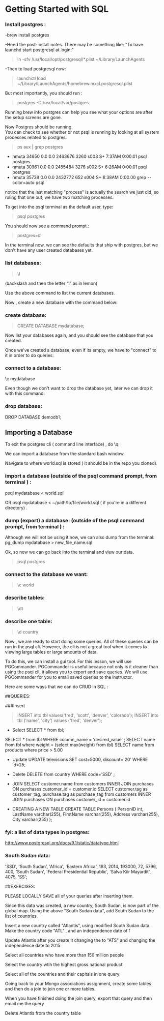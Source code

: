 # Getting Started with SQL

### Install postgres : 
-brew install postgres

-Heed the post-install notes. There may be something like: 
  "To have launchd start postgresql at login:"
  <blockquote>
        ln -sfv /usr/local/opt/postgresql/*.plist ~/Library/LaunchAgents
  </blockquote>

-Then to load postgresql now:
  <blockquote>
    launchctl load ~/Library/LaunchAgents/homebrew.mxcl.postgresql.plist
  </blockquote>
  
But most importantly, you should run : 

<blockquote>
 postgres -D /usr/local/var/postgres
</blockquote>

Running brew info postgres can help you see what your options are after the setup screens are gone. 


Now Postgres should be running.  
You can check to see whether or not psql is running by looking at all system processes related to postgres: 
<blockquote>
        ps aux | grep postgres
</blockquote>

- nmuta           34650   0.0  0.0  2463676   3260 s003  S+    7:37AM   0:00.01 psql postgres
- nmuta           30961   0.0  0.0  2455484   3276 s002  S+    6:26AM   0:00.01 psql postgres
- nmuta           35738   0.0  0.0  2432772    652 s004  S+    8:38AM   0:00.00 grep --color=auto psql

notice that the last matching "process" is actually the search we just did, so ruling that one out, we have two matching processes.  

To get into the psql terminal as the default user, type: 
<blockquote>
      psql postgres 
</blockquote>

You should now see a command prompt.: 
<blockquote>
        postgres=# 
</blockquote>

In the terminal now, we can see the defaults that ship with postgres, but we don't have any user created databases yet. 

### list databases: 
<blockquote>
  \l
</blockquote>
(backslash and then the letter “l” as in lemon)

Use the above command to list the current databases. 

Now , create a new database with the command below: 

### create database: 
<blockquote>
  CREATE DATABASE mydatabase; 
</blockquote>

Now list your databases again, and you should see the database that you created. 

Once we've created a database, even if its empty, we have to "connect" to it in order to do queries: 

### connect to a database: 
\c mydatabase 


Even though we don't want to drop the database yet, later we can drop it with this command: 
### drop database:
DROP DATABASE demodb1;


## Importing a Database

To exit the postgres cli ( command line interface) , do
\q

We can import a database from the standard bash window. 

Navigate to where world.sql is stored ( it should be in the repo you cloned). 

### import a database (outside of the psql command prompt, from terminal ) : 
psql mydatabase < world.sql

OR 
psql mydatabase < ~/path/to/file/world.sql  ( if you're in a different directory) . 

### dump (export) a database: (outside of the psql command prompt, from terminal ) :
Although we will not be using it now, we can also dump from the terminal:
pg_dump mydatabase > new_file_name.sql


Ok, so now we can go back into the terminal and view our data. 
<blockquote>
        psql postgres
</blockquote>


### connect to the database we want: 
<blockquote>
    \c world
</blockquote>

### describe tables:
<blockquote>
    \dt 
</blockquote>

### describe one table:
<blockquote>
    \d country
</blockquote>


Now , we are ready to start doing some queries. 
All of these queries can be run in the psql cli. 
However, the cli is not a great tool when it comes to viewing large tables or large amounts of data. 

To do this, we can install a gui tool. For this lesson, we will use PGCommander. 
PGCommander is useful because not only is it cleaner than using the psql cli, it allows you to export and save queries. 
We will use PGCommander for you to email saved queries to the instructor. 
<br>

Here are some ways that we can do CRUD in SQL : 

##QUERIES: 

###Insert
<blockquote>
INSERT into tbl values('fred', 'scott', 'denver', 'colorado'); 
INSERT into tbl ('name', 'city') values ('fred', 'denver');
</blockquote>

- Select
SELECT * from tbl; 

SELECT * from tbl WHERE column_name  = ‘desired_value’ ; 
SELECT name from tbl where weight = (select max(weight) from tbl)
SELECT name from products where price > 5.00 

- Update
UPDATE televisions SET cost=5000, discount='20' WHERE id=25;

- Delete
DELETE from country WHERE code='SSD' ; 

- JOIN
SELECT customer.name from customers INNER JOIN purchases ON purchases.customer_id = customer.id
SELECT customer.tag as customer_tag, purchase.tag as purchase_tag from customers INNER JOIN purchases ON purchases.customer_id = customer.id


- CREATING A NEW TABLE 
CREATE TABLE Persons
(
PersonID int,
LastName varchar(255),
FirstName varchar(255),
Address varchar(255),
City varchar(255)
);




### fyi: a list of data types in postgres:
http://www.postgresql.org/docs/9.1/static/datatype.html



### South Sudan data:
'SSD', 'South Sudan', 'Africa', 'Eastern Africa', 193, 2014, 193000, 72, 5796, 400, 'South Sudan', 'Federal Presidential Republic', 'Salva Kiir Mayardit', 4075, 'SS';

 


##EXERCISES: 

PLEASE LOCALLY SAVE all of your queries after inserting them. 

Since this data was created, a new country, South Sudan, is now part of the global map.  Using the above "South Sudan data", 
add South Sudan to the list of countries. 

Insert a new country called "Atlantis", using modified South Sudan data. Make the country code "ATL" , and an  independence date of 1

Update Atlantis after you create it changing the to "ATS" and changing the independence date to 2015

Select all countries who have more than 156 million people

Select the country wtih the highest gross national product 

Select all of the countries and their capitals in one query 

Going back to your Mongo associations assignment, create some tables and then do a join to join one or more tables. 

When you have finished doing the join query, export that query and then email me the query 

Delete Atlantis from the country table







